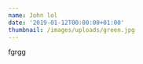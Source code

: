 ```yaml
---
name: John lol
date: '2019-01-12T00:00:00+01:00'
thumbnail: /images/uploads/green.jpg
---
```

fgrgg
